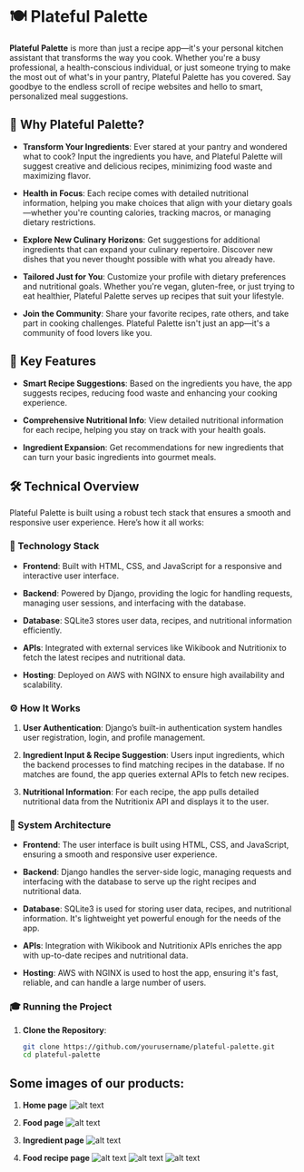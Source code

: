 
# 🍽️ Plateful Palette

**Plateful Palette** is more than just a recipe app—it's your personal kitchen assistant that transforms the way you cook. Whether you're a busy professional, a health-conscious individual, or just someone trying to make the most out of what's in your pantry, Plateful Palette has you covered. Say goodbye to the endless scroll of recipe websites and hello to smart, personalized meal suggestions.

## 🌟 Why Plateful Palette?

- **Transform Your Ingredients**: Ever stared at your pantry and wondered what to cook? Input the ingredients you have, and Plateful Palette will suggest creative and delicious recipes, minimizing food waste and maximizing flavor.
  
- **Health in Focus**: Each recipe comes with detailed nutritional information, helping you make choices that align with your dietary goals—whether you're counting calories, tracking macros, or managing dietary restrictions.
  
- **Explore New Culinary Horizons**: Get suggestions for additional ingredients that can expand your culinary repertoire. Discover new dishes that you never thought possible with what you already have.

- **Tailored Just for You**: Customize your profile with dietary preferences and nutritional goals. Whether you're vegan, gluten-free, or just trying to eat healthier, Plateful Palette serves up recipes that suit your lifestyle.

- **Join the Community**: Share your favorite recipes, rate others, and take part in cooking challenges. Plateful Palette isn't just an app—it's a community of food lovers like you.

## 🚀 Key Features

- **Smart Recipe Suggestions**: Based on the ingredients you have, the app suggests recipes, reducing food waste and enhancing your cooking experience.
  
- **Comprehensive Nutritional Info**: View detailed nutritional information for each recipe, helping you stay on track with your health goals.
  
- **Ingredient Expansion**: Get recommendations for new ingredients that can turn your basic ingredients into gourmet meals.

## 🛠️ Technical Overview

Plateful Palette is built using a robust tech stack that ensures a smooth and responsive user experience. Here’s how it all works:

### 🔧 Technology Stack

- **Frontend**: Built with HTML, CSS, and JavaScript for a responsive and interactive user interface.
  
- **Backend**: Powered by Django, providing the logic for handling requests, managing user sessions, and interfacing with the database.
  
- **Database**: SQLite3 stores user data, recipes, and nutritional information efficiently.
  
- **APIs**: Integrated with external services like Wikibook and Nutritionix to fetch the latest recipes and nutritional data.
  
- **Hosting**: Deployed on AWS with NGINX to ensure high availability and scalability.

### ⚙️ How It Works

1. **User Authentication**: Django’s built-in authentication system handles user registration, login, and profile management.

2. **Ingredient Input & Recipe Suggestion**: Users input ingredients, which the backend processes to find matching recipes in the database. If no matches are found, the app queries external APIs to fetch new recipes.

3. **Nutritional Information**: For each recipe, the app pulls detailed nutritional data from the Nutritionix API and displays it to the user.

### 🧩 System Architecture

- **Frontend**: The user interface is built using HTML, CSS, and JavaScript, ensuring a smooth and responsive user experience.
  
- **Backend**: Django handles the server-side logic, managing requests and interfacing with the database to serve up the right recipes and nutritional data.
  
- **Database**: SQLite3 is used for storing user data, recipes, and nutritional information. It's lightweight yet powerful enough for the needs of the app.
  
- **APIs**: Integration with Wikibook and Nutritionix APIs enriches the app with up-to-date recipes and nutritional data.
  
- **Hosting**: AWS with NGINX is used to host the app, ensuring it's fast, reliable, and can handle a large number of users.

### 🎓 Running the Project

1. **Clone the Repository**:
   ```bash
   git clone https://github.com/yourusername/plateful-palette.git
   cd plateful-palette

## Some images of our products:
1. **Home page**
![alt text](image-6.png)

2. **Food page**
![alt text](image-5.png)

3. **Ingredient page**
![alt text](image-7.png)

4. **Food recipe page**
![alt text](image-8.png)
![alt text](image-9.png)
![alt text](image-10.png)

